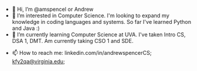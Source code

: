 - 👋 Hi, I’m @amspencel or Andrew
- 👀 I’m interested in Computer Science. I'm looking to expand my knowledge in coding languages and systems. So far I've learned Python and Java :)
- 🌱 I’m currently learning Computer Science at UVA. I've taken Intro CS, DSA 1, DMT. Am currently taking CSO 1 and SDE.
<!-- - 💞️ I’m looking to collaborate on ... -->
- 📫 How to reach me: linkedin.com/in/andrewspencerCS; kfy2qa@virginia.edu;

<!---
amspencel/amspencel is a ✨ special ✨ repository because its `README.md` (this file) appears on your GitHub profile.
You can click the Preview link to take a look at your changes.
--->
